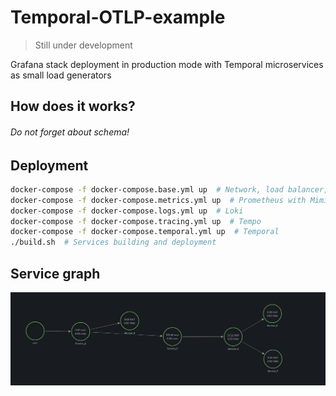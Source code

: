 # Temporal-OTLP-example

> Still under development

Grafana stack deployment in production mode with Temporal microservices as small load generators


## How does it works?

###### Do not forget about schema!


## Deployment

```bash
docker-compose -f docker-compose.base.yml up  # Network, load balancer, S3 storage, grafana
docker-compose -f docker-compose.metrics.yml up  # Prometheus with Mimir
docker-compose -f docker-compose.logs.yml up  # Loki
docker-compose -f docker-compose.tracing.yml up  # Tempo
docker-compose -f docker-compose.temporal.yml up  # Temporal
./build.sh  # Services building and deployment
```

## Service graph

![sg](img/good_sg.png)
